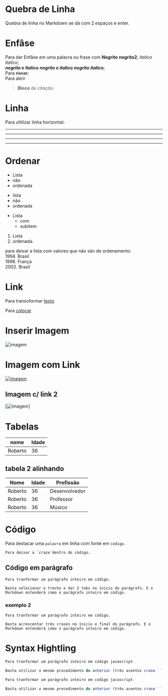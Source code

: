 # Quebra de Linha
Quebra de linha no Markdown se dá com 2 espaços e enter. 

# Enfâse
Para dar Enfâse em uma palavra ou frase com **Negrito** __negrito2__; *italico*
_italico_;  
***negrito e Italico***
**_negrito e italico_**
__*negrito italico*__;  
Para ~~riscar~~;  
Para abrir  
> **Bloco** de _citação_.

# Linha
Para ultilizar linha horizontal:  
***  
---  
**********  
-------------  

# Ordenar
* Lista  
* não  
* ordenada

+ lista 
+ não  
+ ordenada 

* Lista  
  + com
  * subitem

1. Lista
2. ordenada.

para deixar a lista com valores que não são de ordenamento:  
1994\. Brasil  
1998\. França  
2002\. Brasil

# Link
Para transoformar [texto](http:link.com)  

Para [colocar](http:link.com "nome no link")  

# Inserir Imagem
![imagem](https://cdn76.picsart.com/210983175001202.jpg?type=webp&to=min&r=640)

# Imagem com Link
[![imagem](https://cdn76.picsart.com/210983175001202.jpg?type=webp&to=min&r=640)](http:link.com)

## Imagem c/ link 2
[![imagem][thumbs]]

[thumbs]: https://cdn76.picsart.com/210983175001202.jpg?type=webp&to=min&r=640

# Tabelas

| nome | Idade |
| ----- | ---- |
| Roberto | 36

## tabela 2 alinhando
| Nome | Idade | Profissão |
| ----- | ----- | -------- |
| Roberto | 36 | Desenvolvedor |
| Roberto | 36 | Professor |
| Roberto | 36 | Músico |

# Código

Para destacar uma `palavra` em linha com fonte em `código`.

``Para deixar a `craze`dentro do código.``

## Código em parágrafo
    Para tranformar um parágrafo inteiro em código.

    Basta selecionar o trecho e dar 2 tabs no inicio do parágrafo. E o Markdown entenderá como o parágrafo inteiro em código.

### exemplo 2

``` 
Para tranformar um parágrafo inteiro em código.

Basta acrescentar três crases no ínicio e final do parágrafo. E o Markdown entenderá como o parágrafo inteiro em código.
```

# Syntax Hightling

``` javascript
Para tranformar um parágrafo inteiro em código javascript.

Basta utilizar o mesmo procedimento do anterior (três acentos crase ```) e acrescentar após esse o nome javascript ou js.
```

``` js
Para tranformar um parágrafo inteiro em código jacascript.

Basta utilizar o mesmo procedimento do anterior (três acentos crase ```) e acrescentar após esse o nome javascript ou js.
```
